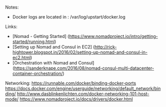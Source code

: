 Notes:
- Docker logs are located in : /var/log/upstart/docker.log

Links:
- [Nomad - Getting Started] (https://www.nomadproject.io/intro/getting-started/running.html)
- [Setting up Nomad and Consul in EC2] (http://rick-hightower.blogspot.in/2016/02/setting-up-nomad-and-consul-in-ec2.html)
- [Orchestration with Nomad and Consul] (https://sanderknape.com/2016/08/nomad-consul-multi-datacenter-container-orchestration/)

Networking:
https://runnable.com/docker/binding-docker-ports
https://docs.docker.com/engine/userguide/networking/default_network/binding/
http://www.dasblinkenlichten.com/docker-networking-101-host-mode/
https://www.nomadproject.io/docs/drivers/docker.html
